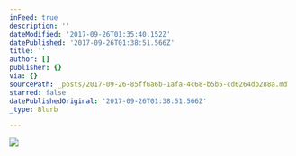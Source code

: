 ```yaml
---
inFeed: true
description: ''
dateModified: '2017-09-26T01:35:40.152Z'
datePublished: '2017-09-26T01:38:51.566Z'
title: ''
author: []
publisher: {}
via: {}
sourcePath: _posts/2017-09-26-85ff6a6b-1afa-4c68-b5b5-cd6264db288a.md
starred: false
datePublishedOriginal: '2017-09-26T01:38:51.566Z'
_type: Blurb

---
```

![](https://the-grid-user-content.s3-us-west-2.amazonaws.com/8d4e2214-eeb6-49c3-bea8-0279797569c1.jpg)